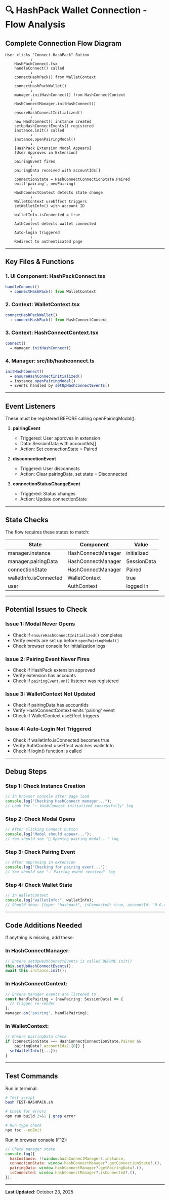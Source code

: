 # 🔍 HashPack Wallet Connection - Flow Analysis

## Complete Connection Flow Diagram

```
User clicks "Connect HashPack" Button
           ↓
    HashPackConnect.tsx
    handleConnect() called
           ↓
    connectHashPack() from WalletContext
           ↓
    connectHashPackWallet()
           ↓
    manager.initHashConnect() from HashConnectContext
           ↓
    HashConnectManager.initHashConnect()
           ↓
    ensureHashConnectInitialized()
           ↓
    new HashConnect() instance created
    setUpHashConnectEvents() registered
    instance.init() called
           ↓
    instance.openPairingModal()
           ↓
    [HashPack Extension Modal Appears]
    [User Approves in Extension]
           ↓
    pairingEvent fires
           ↓
    pairingData received with accountIds[]
           ↓
    connectionState = HashConnectConnectionState.Paired
    emit('pairing', newPairing)
           ↓
    HashConnectContext detects state change
           ↓
    WalletContext useEffect triggers
    setWalletInfo() with account ID
           ↓
    walletInfo.isConnected = true
           ↓
    AuthContext detects wallet connected
           ↓
    Auto-login triggered
           ↓
    Redirect to authenticated page
```

---

## Key Files & Functions

### 1. UI Component: HashPackConnect.tsx
```typescript
handleConnect() 
  → connectHashPack() from WalletContext
```

### 2. Context: WalletContext.tsx
```typescript
connectHashPackWallet() 
  → connectHashPack() from HashConnectContext
```

### 3. Context: HashConnectContext.tsx
```typescript
connect() 
  → manager.initHashConnect()
```

### 4. Manager: src/lib/hashconnect.ts
```typescript
initHashConnect()
  → ensureHashConnectInitialized()
  → instance.openPairingModal()
  → Events handled by setUpHashConnectEvents()
```

---

## Event Listeners

These must be registered BEFORE calling openPairingModal():

1. **pairingEvent**
   - Triggered: User approves in extension
   - Data: SessionData with accountIds[]
   - Action: Set connectionState = Paired

2. **disconnectionEvent**
   - Triggered: User disconnects
   - Action: Clear pairingData, set state = Disconnected

3. **connectionStatusChangeEvent**
   - Triggered: Status changes
   - Action: Update connectionState

---

## State Checks

The flow requires these states to match:

| State | Component | Value |
|-------|-----------|-------|
| manager.instance | HashConnectManager | initialized |
| manager.pairingData | HashConnectManager | SessionData |
| connectionState | HashConnectManager | Paired |
| walletInfo.isConnected | WalletContext | true |
| user | AuthContext | logged in |

---

## Potential Issues to Check

### Issue 1: Modal Never Opens
- Check if `ensureHashConnectInitialized()` completes
- Verify events are set up before `openPairingModal()`
- Check browser console for initialization logs

### Issue 2: Pairing Event Never Fires
- Check if HashPack extension approved
- Verify extension has accounts
- Check if `pairingEvent.on()` listener was registered

### Issue 3: WalletContext Not Updated
- Check if pairingData has accountIds
- Verify HashConnectContext emits 'pairing' event
- Check if WalletContext useEffect triggers

### Issue 4: Auto-Login Not Triggered
- Check if walletInfo.isConnected becomes true
- Verify AuthContext useEffect watches walletInfo
- Check if login() function is called

---

## Debug Steps

### Step 1: Check Instance Creation
```javascript
// In browser console after page load
console.log("Checking HashConnect manager...");
// Look for "✅ HashConnect initialized successfully" log
```

### Step 2: Check Modal Opens
```javascript
// After clicking Connect button
console.log("Modal should appear...");
// You should see "📲 Opening pairing modal..." log
```

### Step 3: Check Pairing Event
```javascript
// After approving in extension
console.log("Checking for pairing event...");
// You should see "✅ Pairing event received" log
```

### Step 4: Check Wallet State
```javascript
// In WalletContext
console.log("walletInfo:", walletInfo);
// Should show: {type: "hashpack", isConnected: true, accountId: "0.0.xxx"}
```

---

## Code Additions Needed

If anything is missing, add these:

### In HashConnectManager:
```typescript
// Ensure setUpHashConnectEvents is called BEFORE init()
this.setUpHashConnectEvents();
await this.instance.init();
```

### In HashConnectContext:
```typescript
// Ensure manager events are listened to
const handlePairing = (newPairing: SessionData) => {
  // Trigger re-render
};
manager.on('pairing', handlePairing);
```

### In WalletContext:
```typescript
// Ensure pairingData check
if (connectionState === HashConnectConnectionState.Paired &&
    pairingData?.accountIds?.[0]) {
  setWalletInfo({...});
}
```

---

## Test Commands

Run in terminal:
```bash
# Test script
bash TEST-HASHPACK.sh

# Check for errors
npm run build 2>&1 | grep error

# Run type check
npx tsc --noEmit
```

Run in browser console (F12):
```javascript
// Check manager state
console.log({
  hasInstance: !!window.hashConnectManager?.instance,
  connectionState: window.hashConnectManager?.getConnectionState?.(),
  pairingData: window.hashConnectManager?.getPairingData?.(),
  isConnected: window.hashConnectManager?.isConnected?.(),
});
```

---

**Last Updated**: October 23, 2025
